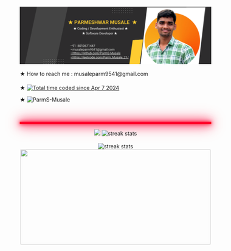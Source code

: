   ![logo](https://github.com/ParmS-Musale/ParmS-Musale/blob/main/Github%20Bannner.png)
<div style="margin-bottom: 20px;">
    ★ How to reach me : musaleparm9541@gmail.com   
</div>
<div style="margin-bottom: 50px;">
   ★ <a align=center href="https://wakatime.com/@018eb900-abdc-4620-9de6-ae3f6ad3d815">
        <img src="https://wakatime.com/badge/user/018eb900-abdc-4620-9de6-ae3f6ad3d815.svg" alt="Total time coded since Apr 7 2024" />
    </a>
    <p align="left">★ <img src="https://komarev.com/ghpvc/?username=ParmS-Musale&label=Profile%20views&color=0e75b6&style=flat" alt="ParmS-Musale" /> </p>

</div>
    <hr style="border: 1px solid red; height: 4px; background: #ff073a; box-shadow: 0 0 10px #ff073a, 0 0 20px #ff073a, 0 0 30px #ff073a, 0 0 40px #ff073a;">
<div align=center>
  <img width=390 src="https://leetcode.card.workers.dev/Parm_Musale_21?theme=dark&font=baloo&extension=null&theme=dark"/>  
  
  <img width=390 src="https://streak-stats.demolab.com?user=ParmS-Musale&theme=dark" alt="streak stats"/>
  <br></br>
  
  <div align="center">
    <img width="600" src="https://github-readme-activity-graph.vercel.app/graph?username=ParmS-Musale&bg_color=1F222E&color=F8D866&line=F85D7F&point=FFFFFF&hide_border=true" alt="streak stats"/>
</div>

   <img  width=500 height=250 src="https://wakatime.com/share/@Parm_Musale_21/5198e1ab-fc95-4fd5-ac91-784b399cb4da.svg"/>
    
</div>
